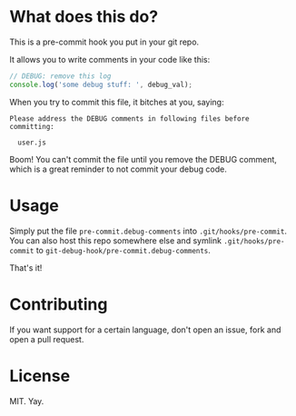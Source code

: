 # What does this do?

This is a pre-commit hook you put in your git repo.

It allows you to write comments in your code like this:

```javascript
// DEBUG: remove this log
console.log('some debug stuff: ', debug_val);
```

When you try to commit this file, it bitches at you, saying:

```
Please address the DEBUG comments in following files before committing:

  user.js
```

Boom! You can't commit the file until you remove the DEBUG comment, which is a
great reminder to not commit your debug code.

# Usage

Simply put the file `pre-commit.debug-comments` into `.git/hooks/pre-commit`.
You can also host this repo somewhere else and symlink `.git/hooks/pre-commit`
to `git-debug-hook/pre-commit.debug-comments`.

That's it!

# Contributing

If you want support for a certain language, don't open an issue, fork and open
a pull request.

# License

MIT. Yay.

